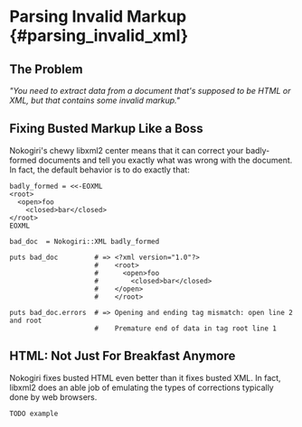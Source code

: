 
Parsing Invalid Markup {#parsing_invalid_xml}
=====


The Problem 
-----

_"You need to extract data from a document that's supposed to be HTML or XML, but that contains some invalid markup."_


Fixing Busted Markup Like a Boss
-----

Nokogiri's chewy libxml2 center means that it can correct your
badly-formed documents and tell you exactly what was wrong with the
document. In fact, the default behavior is to do exactly that:

    badly_formed = <<-EOXML
    <root>
      <open>foo
        <closed>bar</closed>
    </root>  
    EOXML
    
    bad_doc  = Nokogiri::XML badly_formed
    
    puts bad_doc         # => <?xml version="1.0"?>
                         #    <root>
                         #      <open>foo
                         #        <closed>bar</closed>
                         #    </open>  
                         #    </root>
    
    puts bad_doc.errors  # => Opening and ending tag mismatch: open line 2 and root
                         #    Premature end of data in tag root line 1


HTML: Not Just For Breakfast Anymore
-----

Nokogiri fixes busted HTML even better than it fixes busted XML. In
fact, libxml2 does an able job of emulating the types of corrections
typically done by web browsers.

    TODO example

